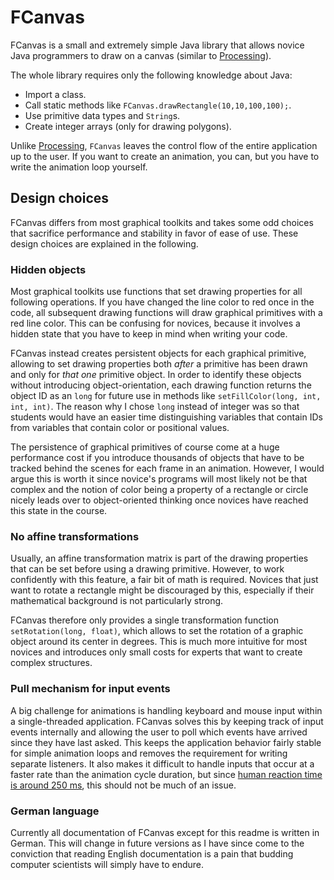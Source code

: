 # FCanvas

FCanvas is a small and extremely simple Java library that allows novice Java programmers to draw on a canvas (similar to [Processing](https://processing.org/)).

The whole library requires only the following knowledge about Java:

* Import a class.
* Call static methods like `FCanvas.drawRectangle(10,10,100,100);`.
* Use primitive data types and `String`s.
* Create integer arrays (only for drawing polygons).

Unlike [Processing](https://processing.org/), `FCanvas` leaves the control flow of the entire application up to the user.
If you want to create an animation, you can, but you have to write the animation loop yourself.

## Design choices

FCanvas differs from most graphical toolkits and takes some odd choices that sacrifice performance and stability in favor of ease of use.
These design choices are explained in the following.

### Hidden objects

Most graphical toolkits use functions that set drawing properties for all following operations.
If you have changed the line color to red once in the code, all subsequent drawing functions will draw graphical primitives with a red line color.
This can be confusing for novices, because it involves a hidden state that you have to keep in mind when writing your code.

FCanvas instead creates persistent objects for each graphical primitive, allowing to set drawing properties both *after* a primitive has been drawn and only for *that one* primitive object.
In order to identify these objects without introducing object-orientation, each drawing function returns the object ID as an `long` for future use in methods like `setFillColor(long, int, int, int)`.
The reason why I chose `long` instead of integer was so that students would have an easier time distinguishing variables that contain IDs from variables that contain color or positional values.

The persistence of graphical primitives of course come at a huge performance cost if you introduce thousands of objects that have to be tracked behind the scenes for each frame in an animation.
However, I would argue this is worth it since novice's programs will most likely not be that complex and the notion of color being a property of a rectangle or circle nicely leads over to object-oriented thinking once novices have reached this state in the course.

### No affine transformations

Usually, an affine transformation matrix is part of the drawing properties that can be set before using a drawing primitive.
However, to work confidently with this feature, a fair bit of math is required.
Novices that just want to rotate a rectangle might be discouraged by this, especially if their mathematical background is not particularly strong.

FCanvas therefore only provides a single transformation function `setRotation(long, float)`, which allows to set the rotation of a graphic object around its center in degrees.
This is much more intuitive for most novices and introduces only small costs for experts that want to create complex structures.

### Pull mechanism for input events

A big challenge for animations is handling keyboard and mouse input within a single-threaded application.
FCanvas solves this by keeping track of input events internally and allowing the user to poll which events have arrived since they have last asked.
This keeps the application behavior fairly stable for simple animation loops and removes the requirement for writing separate listeners.
It also makes it difficult to handle inputs that occur at a faster rate than the animation cycle duration, but since [human reaction time is around 250 ms](https://humanbenchmark.com/tests/reactiontime), this should not be much of an issue.

### German language

Currently all documentation of FCanvas except for this readme is written in German.
This will change in future versions as I have since come to the conviction that reading English documentation is a pain that budding computer scientists will simply have to endure.